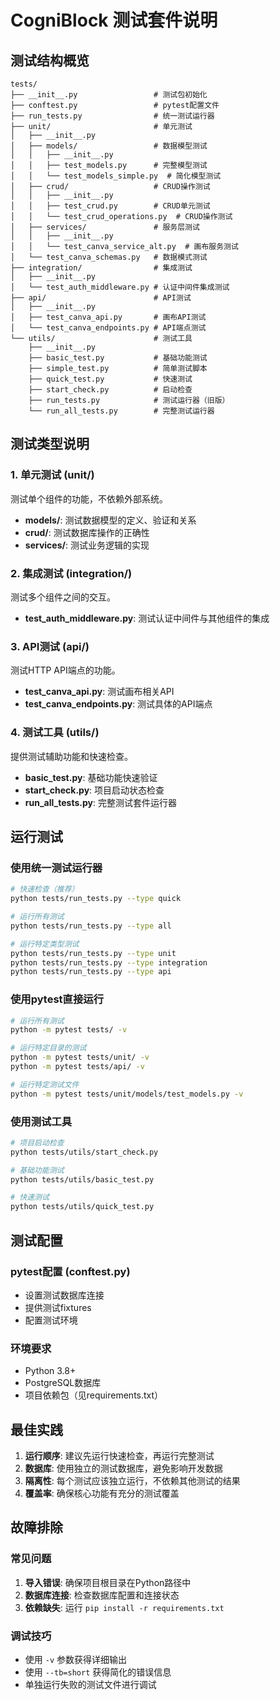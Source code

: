 # CogniBlock 测试套件说明

## 测试结构概览

```
tests/
├── __init__.py                 # 测试包初始化
├── conftest.py                 # pytest配置文件
├── run_tests.py                # 统一测试运行器
├── unit/                       # 单元测试
│   ├── __init__.py
│   ├── models/                 # 数据模型测试
│   │   ├── __init__.py
│   │   ├── test_models.py      # 完整模型测试
│   │   └── test_models_simple.py  # 简化模型测试
│   ├── crud/                   # CRUD操作测试
│   │   ├── __init__.py
│   │   ├── test_crud.py        # CRUD单元测试
│   │   └── test_crud_operations.py  # CRUD操作测试
│   ├── services/               # 服务层测试
│   │   ├── __init__.py
│   │   └── test_canva_service_alt.py  # 画布服务测试
│   └── test_canva_schemas.py   # 数据模式测试
├── integration/                # 集成测试
│   ├── __init__.py
│   └── test_auth_middleware.py # 认证中间件集成测试
├── api/                        # API测试
│   ├── __init__.py
│   ├── test_canva_api.py       # 画布API测试
│   └── test_canva_endpoints.py # API端点测试
└── utils/                      # 测试工具
    ├── __init__.py
    ├── basic_test.py           # 基础功能测试
    ├── simple_test.py          # 简单测试脚本
    ├── quick_test.py           # 快速测试
    ├── start_check.py          # 启动检查
    ├── run_tests.py            # 测试运行器（旧版）
    └── run_all_tests.py        # 完整测试运行器
```

## 测试类型说明

### 1. 单元测试 (unit/)
测试单个组件的功能，不依赖外部系统。

- **models/**: 测试数据模型的定义、验证和关系
- **crud/**: 测试数据库操作的正确性
- **services/**: 测试业务逻辑的实现

### 2. 集成测试 (integration/)
测试多个组件之间的交互。

- **test_auth_middleware.py**: 测试认证中间件与其他组件的集成

### 3. API测试 (api/)
测试HTTP API端点的功能。

- **test_canva_api.py**: 测试画布相关API
- **test_canva_endpoints.py**: 测试具体的API端点

### 4. 测试工具 (utils/)
提供测试辅助功能和快速检查。

- **basic_test.py**: 基础功能快速验证
- **start_check.py**: 项目启动状态检查
- **run_all_tests.py**: 完整测试套件运行器

## 运行测试

### 使用统一测试运行器
```bash
# 快速检查（推荐）
python tests/run_tests.py --type quick

# 运行所有测试
python tests/run_tests.py --type all

# 运行特定类型测试
python tests/run_tests.py --type unit
python tests/run_tests.py --type integration
python tests/run_tests.py --type api
```

### 使用pytest直接运行
```bash
# 运行所有测试
python -m pytest tests/ -v

# 运行特定目录的测试
python -m pytest tests/unit/ -v
python -m pytest tests/api/ -v

# 运行特定测试文件
python -m pytest tests/unit/models/test_models.py -v
```

### 使用测试工具
```bash
# 项目启动检查
python tests/utils/start_check.py

# 基础功能测试
python tests/utils/basic_test.py

# 快速测试
python tests/utils/quick_test.py
```

## 测试配置

### pytest配置 (conftest.py)
- 设置测试数据库连接
- 提供测试fixtures
- 配置测试环境

### 环境要求
- Python 3.8+
- PostgreSQL数据库
- 项目依赖包（见requirements.txt）

## 最佳实践

1. **运行顺序**: 建议先运行快速检查，再运行完整测试
2. **数据库**: 使用独立的测试数据库，避免影响开发数据
3. **隔离性**: 每个测试应该独立运行，不依赖其他测试的结果
4. **覆盖率**: 确保核心功能有充分的测试覆盖

## 故障排除

### 常见问题
1. **导入错误**: 确保项目根目录在Python路径中
2. **数据库连接**: 检查数据库配置和连接状态
3. **依赖缺失**: 运行 `pip install -r requirements.txt`

### 调试技巧
- 使用 `-v` 参数获得详细输出
- 使用 `--tb=short` 获得简化的错误信息
- 单独运行失败的测试文件进行调试